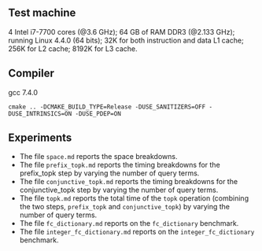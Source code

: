 Test machine
------------

4 Intel i7-7700 cores (@3.6 GHz); 64 GB of RAM DDR3 (@2.133 GHz); running Linux 4.4.0 (64 bits); 32K for both instruction and data L1 cache; 256K for L2 cache; 8192K for L3 cache.

Compiler
--------

gcc 7.4.0

`cmake .. -DCMAKE_BUILD_TYPE=Release -DUSE_SANITIZERS=OFF -DUSE_INTRINSICS=ON -DUSE_PDEP=ON`


Experiments
-----------

- The file `space.md` reports the space breakdowns.
- The file `prefix_topk.md` reports the timing breakdowns for the prefix_topk step by varying the number of query terms.
- The file `conjunctive_topk.md` reports the timing breakdowns for the conjunctive_topk step by varying the number of query terms.
- The file `topk.md` reports the total time of the `topk` operation (combining the two steps, `prefix_topk` and `conjunctive_topk`) by varying the number of query terms.
- The file `fc_dictionary.md` reports on the `fc_dictionary` benchmark.
- The file `integer_fc_dictionary.md` reports on the `integer_fc_dictionary` benchmark.